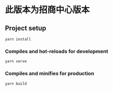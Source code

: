 # 此版本为招商中心版本

## Project setup

```
yarn install
```

### Compiles and hot-reloads for development

```
yarn serve
```

### Compiles and minifies for production

```
yarn build
```
